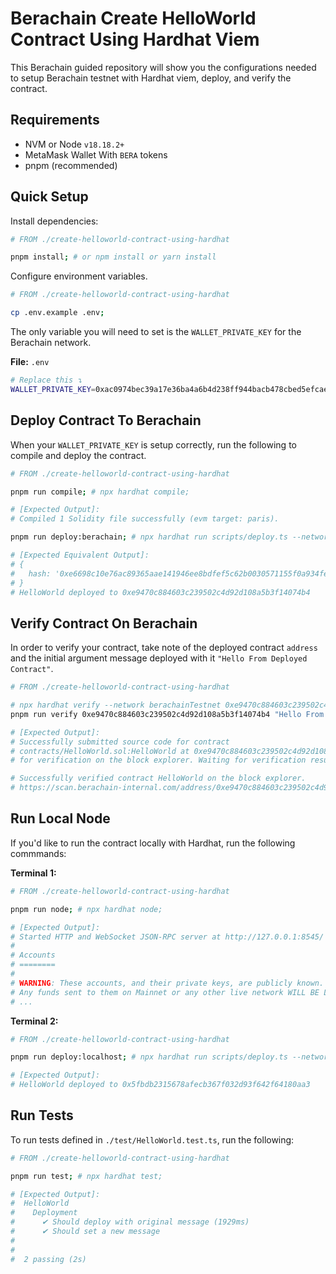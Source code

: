 # Berachain Create HelloWorld Contract Using Hardhat Viem

This Berachain guided repository will show you the configurations needed to setup Berachain testnet with Hardhat viem, deploy, and verify the contract.

## Requirements

- NVM or Node `v18.18.2+`
- MetaMask Wallet With `BERA` tokens
- pnpm (recommended)

## Quick Setup

Install dependencies:

```bash
# FROM ./create-helloworld-contract-using-hardhat

pnpm install; # or npm install or yarn install
```

Configure environment variables.

```bash
# FROM ./create-helloworld-contract-using-hardhat

cp .env.example .env;
```

The only variable you will need to set is the `WALLET_PRIVATE_KEY` for the Berachain network.

**File:** `.env`

```bash
# Replace this ↴
WALLET_PRIVATE_KEY=0xac0974bec39a17e36ba4a6b4d238ff944bacb478cbed5efcae784d7bf4f2ff80
```

## Deploy Contract To Berachain

When your `WALLET_PRIVATE_KEY` is setup correctly, run the following to compile and deploy the contract.

```bash
# FROM ./create-helloworld-contract-using-hardhat

pnpm run compile; # npx hardhat compile;

# [Expected Output]:
# Compiled 1 Solidity file successfully (evm target: paris).

pnpm run deploy:berachain; # npx hardhat run scripts/deploy.ts --network berachainTestnet;

# [Expected Equivalent Output]:
# {
#   hash: '0xe6698c10e76ac89365aae141946ee8bdfef5c62b0030571155f0a934fecafd7f'
# }
# HelloWorld deployed to 0xe9470c884603c239502c4d92d108a5b3f14074b4
```

## Verify Contract On Berachain

In order to verify your contract, take note of the deployed contract `address` and the initial argument message deployed with it `"Hello From Deployed Contract"`.

```bash
# FROM ./create-helloworld-contract-using-hardhat

# npx hardhat verify --network berachainTestnet 0xe9470c884603c239502c4d92d108a5b3f14074b4 "Hello From Deployed Contract";
pnpm run verify 0xe9470c884603c239502c4d92d108a5b3f14074b4 "Hello From Deployed Contract";

# [Expected Output]:
# Successfully submitted source code for contract
# contracts/HelloWorld.sol:HelloWorld at 0xe9470c884603c239502c4d92d108a5b3f14074b4
# for verification on the block explorer. Waiting for verification result...

# Successfully verified contract HelloWorld on the block explorer.
# https://scan.berachain-internal.com/address/0xe9470c884603c239502c4d92d108a5b3f14074b4#code
```

## Run Local Node

If you'd like to run the contract locally with Hardhat, run the following commmands:

**Terminal 1:**

```bash
# FROM ./create-helloworld-contract-using-hardhat

pnpm run node; # npx hardhat node;

# [Expected Output]:
# Started HTTP and WebSocket JSON-RPC server at http://127.0.0.1:8545/
#
# Accounts
# ========
#
# WARNING: These accounts, and their private keys, are publicly known.
# Any funds sent to them on Mainnet or any other live network WILL BE LOST.
# ...
```

**Terminal 2:**

```bash
# FROM ./create-helloworld-contract-using-hardhat

pnpm run deploy:localhost; # npx hardhat run scripts/deploy.ts --network localhost;

# [Expected Output]:
# HelloWorld deployed to 0x5fbdb2315678afecb367f032d93f642f64180aa3
```

## Run Tests

To run tests defined in `./test/HelloWorld.test.ts`, run the following:

```bash
# FROM ./create-helloworld-contract-using-hardhat

pnpm run test; # npx hardhat test;

# [Expected Output]:
#  HelloWorld
#    Deployment
#      ✔ Should deploy with original message (1929ms)
#      ✔ Should set a new message
#
#
#  2 passing (2s)
```
